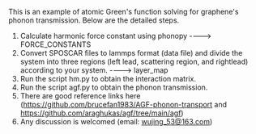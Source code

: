 This is an example of atomic Green's function solving for graphene's phonon transmission. Below are the detailed steps.
1. Calculate harmonic force constant using phonopy ----> FORCE_CONSTANTS
2. Convert SPOSCAR files to lammps format (data file) and divide the system into three regions (left lead, scattering region, and rightlead) according to your system.  ----> layer_map
3. Run the script hm.py to obtain the interaction matrix.
4. Run the script agf.py to obtain the phonon transmission.
5. There are good reference links here (https://github.com/brucefan1983/AGF-phonon-transport and https://github.com/araghukas/agf/tree/main/agf)
6. Any discussion is welcomed (email: wujing_53@163.com)

